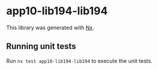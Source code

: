 # app10-lib194-lib194

This library was generated with [Nx](https://nx.dev).

## Running unit tests

Run `nx test app10-lib194-lib194` to execute the unit tests.
